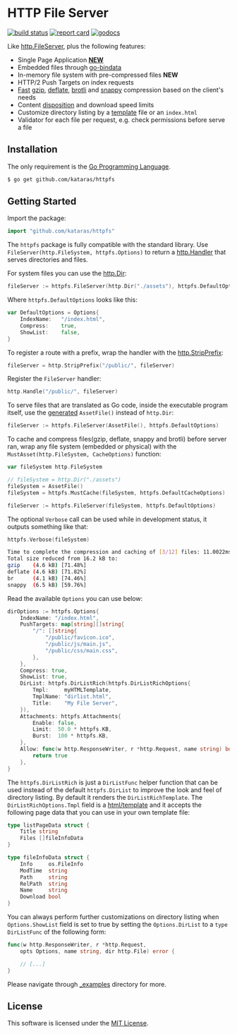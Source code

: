 # HTTP File Server

[![build status](https://img.shields.io/travis/com/kataras/httpfs/master.svg?style=for-the-badge&logo=travis)](https://travis-ci.com/github/kataras/httpfs) [![report card](https://img.shields.io/badge/report%20card-a%2B-ff3333.svg?style=for-the-badge)](https://goreportcard.com/report/github.com/kataras/httpfs) [![godocs](https://img.shields.io/badge/go-%20docs-488AC7.svg?style=for-the-badge)](https://godoc.org/github.com/kataras/httpfs)

Like [http.FileServer](https://pkg.go.dev/net/http?tab=doc#FileServer), plus the following features:

- Single Page Application **[NEW](_examples/single-page-application)**
- Embedded files through [go-bindata](https://github.com/go-bindata/go-bindata)
- In-memory file system with pre-compressed files **NEW**
- HTTP/2 Push Targets on index requests
- [Fast](https://github.com/kataras/compress) [gzip](https://en.wikipedia.org/wiki/Gzip), [deflate](https://en.wikipedia.org/wiki/DEFLATE), [brotli](https://en.wikipedia.org/wiki/Brotli) and [snappy](https://en.wikipedia.org/wiki/Snappy_(compression)) compression based on the client's needs
- Content [disposition](https://developer.mozilla.org/en-US/docs/Web/HTTP/Headers/Content-Disposition) and download speed limits
- Customize directory listing by a [template](https://pkg.go.dev/html/template?tab=doc#Template) file or an `index.html`
- Validator for each file per request, e.g. check permissions before serve a file

## Installation

The only requirement is the [Go Programming Language](https://golang.org/dl).

```sh
$ go get github.com/kataras/httpfs
```

## Getting Started

Import the package:

```go
import "github.com/kataras/httpfs"
```

The `httpfs` package is fully compatible with the standard library. Use `FileServer(http.FileSystem, httpfs.Options)` to return a [http.Handler](https://golang.org/pkg/net/http/#Handler) that serves directories and files. 

For system files you can use the [http.Dir](https://golang.org/pkg/net/http/#Dir):

```go
fileServer := httpfs.FileServer(http.Dir("./assets"), httpfs.DefaultOptions)
```

Where `httpfs.DefaultOptions` looks like this:

```go
var DefaultOptions = Options{
	IndexName:   "/index.html",
	Compress:    true,
	ShowList:    false,
}
```

To register a route with a prefix, wrap the handler with the [http.StripPrefix](https://golang.org/pkg/net/http/#StripPrefix):

```go
fileServer = http.StripPrefix("/public/", fileServer)
```

Register the `FileServer` handler:
```go
http.Handle("/public/", fileServer)
```

To serve files that are translated as Go code, inside the executable program itself, use the [generated](https://github.com/go-bindata/go-bindata) `AssetFile()` instead of `http.Dir`:

```go
fileServer := httpfs.FileServer(AssetFile(), httpfs.DefaultOptions)
```

To cache and compress files(gzip, deflate, snappy and brotli) before server ran, wrap any file system (embedded or physical) with the `MustAsset(http.FileSystem, CacheOptions)` function:


```go
var fileSystem http.FileSystem

// fileSystem = http.Dir("./assets")
fileSystem = AssetFile()
fileSystem = httpfs.MustCache(fileSystem, httpfs.DefaultCacheOptions)

fileServer := httpfs.FileServer(fileSystem, httpfs.DefaultOptions)
```

The optional `Verbose` call can be used while in development status, it outputs something like that:

```go
httpfs.Verbose(fileSystem)
```

```sh
Time to complete the compression and caching of [3/12] files: 11.0022ms
Total size reduced from 16.2 kB to:
gzip    (4.6 kB) [71.48%]
deflate (4.6 kB) [71.82%]
br      (4.1 kB) [74.46%]
snappy  (6.5 kB) [59.76%]
```

Read the available `Options` you can use below:

```go
dirOptions := httpfs.Options{
	IndexName: "/index.html",
	PushTargets: map[string][]string{
		"/": []string{
			"/public/favicon.ico",
			"/public/js/main.js",
			"/public/css/main.css",
		},
	},
	Compress: true,
	ShowList: true,
	DirList: httpfs.DirListRich(httpfs.DirListRichOptions{
		Tmpl:     myHTMLTemplate,
		TmplName: "dirlist.html",
		Title:    "My File Server",
	}),
	Attachments: httpfs.Attachments{
		Enable: false,
		Limit:  50.0 * httpfs.KB,
		Burst:  100 * httpfs.KB,
	},
	Allow: func(w http.ResponseWriter, r *http.Request, name string) bool {
		return true
	},
}
```

The `httpfs.DirListRich` is just a `DirListFunc` helper function that can be used instead of the default `httpfs.DirList` to improve the look and feel of directory listing. By default it renders the `DirListRichTemplate`. The `DirListRichOptions.Tmpl` field is a [html/template](https://pkg.go.dev/html/template?tab=doc#Template) and it accepts the following page data that you can use in your own template file:

```go
type listPageData struct {
	Title string
	Files []fileInfoData
}

type fileInfoData struct {
	Info     os.FileInfo
	ModTime  string
	Path     string
	RelPath  string
	Name     string
	Download bool
}
```

You can always perform further customizations on directory listing when `Options.ShowList` field is set to true by setting the `Options.DirList` to a `type DirListFunc` of the following form:

```go
func(w http.ResponseWriter, r *http.Request,
	opts Options, name string, dir http.File) error {

	// [...]
}
```

Please navigate through [_examples](_examples) directory for more.

## License

This software is licensed under the [MIT License](LICENSE).

